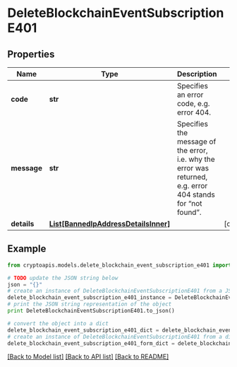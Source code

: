 # DeleteBlockchainEventSubscriptionE401


## Properties
Name | Type | Description | Notes
------------ | ------------- | ------------- | -------------
**code** | **str** | Specifies an error code, e.g. error 404. | 
**message** | **str** | Specifies the message of the error, i.e. why the error was returned, e.g. error 404 stands for “not found”. | 
**details** | [**List[BannedIpAddressDetailsInner]**](BannedIpAddressDetailsInner.md) |  | [optional] 

## Example

```python
from cryptoapis.models.delete_blockchain_event_subscription_e401 import DeleteBlockchainEventSubscriptionE401

# TODO update the JSON string below
json = "{}"
# create an instance of DeleteBlockchainEventSubscriptionE401 from a JSON string
delete_blockchain_event_subscription_e401_instance = DeleteBlockchainEventSubscriptionE401.from_json(json)
# print the JSON string representation of the object
print DeleteBlockchainEventSubscriptionE401.to_json()

# convert the object into a dict
delete_blockchain_event_subscription_e401_dict = delete_blockchain_event_subscription_e401_instance.to_dict()
# create an instance of DeleteBlockchainEventSubscriptionE401 from a dict
delete_blockchain_event_subscription_e401_form_dict = delete_blockchain_event_subscription_e401.from_dict(delete_blockchain_event_subscription_e401_dict)
```
[[Back to Model list]](../README.md#documentation-for-models) [[Back to API list]](../README.md#documentation-for-api-endpoints) [[Back to README]](../README.md)



